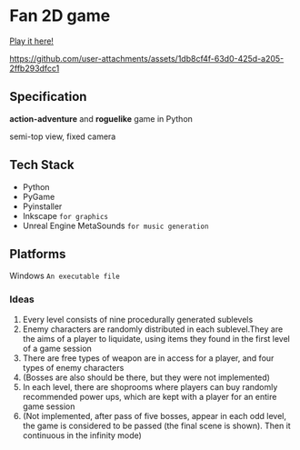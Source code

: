 # Fan 2D game

[Play it here!](https://thisisfabrics.itch.io/fan)



https://github.com/user-attachments/assets/1db8cf4f-63d0-425d-a205-2ffb293dfcc1



## Specification
**action-adventure** and **roguelike** game in Python

semi-top view, fixed camera 

## Tech Stack

- Python
- PyGame
- Pyinstaller
- Inkscape `for graphics`
- Unreal Engine MetaSounds `for music generation`

## Platforms
Windows `An executable file`


### Ideas
1. Every level consists of nine procedurally generated sublevels
2. Enemy characters are randomly distributed in each sublevel.They are the aims of a player to liquidate, using items they found in the first level of a game session
4. There are free types of weapon are in access for a player, and four types of enemy characters
5. (Bosses are also should be there, but they were not implemented)
6. In each level, there are shoprooms where players can buy randomly recommended power ups, which are kept with a player for an entire game session
7. (Not implemented, after pass of five bosses, appear in each odd level, the game is considered to be passed (the final scene is shown). Then it continuous in the infinity mode) 
